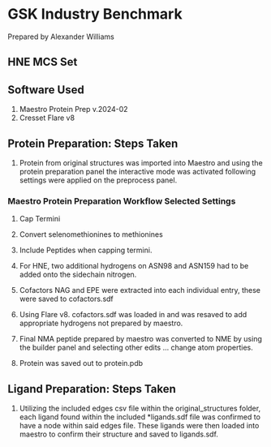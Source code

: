 # GSK Industry Benchmark
Prepared by Alexander Williams
## HNE MCS Set
## Software Used
1. Maestro Protein Prep v.2024-02
2. Cresset Flare v8
## Protein Preparation: Steps Taken
1. Protein from original structures was imported into Maestro and using the protein preparation panel the interactive mode was activated following settings were applied on the preprocess panel.
### Maestro Protein Preparation Workflow Selected Settings
   1. Cap Termini
   2. Convert selenomethionines to methionines
   3. Include Peptides when capping termini.
   4. For HNE, two additional hydrogens on ASN98 and ASN159 had to be added onto the sidechain nitrogen.

1. Cofactors NAG and EPE were extracted into each individual entry, these were saved to cofactors.sdf
2. Using Flare v8. cofactors.sdf was loaded in and was resaved to add appropriate hydrogens not prepared by maestro.
3. Final NMA peptide prepared by maestro was converted to NME by using the builder panel and selecting other edits ... change atom properties.
4. Protein was saved out to protein.pdb

## Ligand Preparation: Steps Taken
1. Utilizing the included edges csv file within the original_structures folder, each ligand found within the included *ligands.sdf file was confirmed to have a node within said edges file. These ligands were then loaded into maestro to confirm their structure and saved to ligands.sdf.
